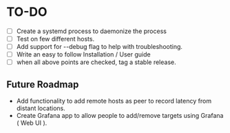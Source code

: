 #  TO-DO
- [ ] Create a systemd process to daemonize the process
- [ ] Test on few different hosts.
- [ ] Add support for --debug flag to help with troubleshooting.
- [ ] Write an easy to follow Installation / User guide
- [ ] when all above points are checked, tag a stable release.

## Future Roadmap
* Add functionality to add remote hosts as peer to record latency from distant locations.
* Create Grafana app to allow people to add/remove targets using Grafana ( Web UI ).
